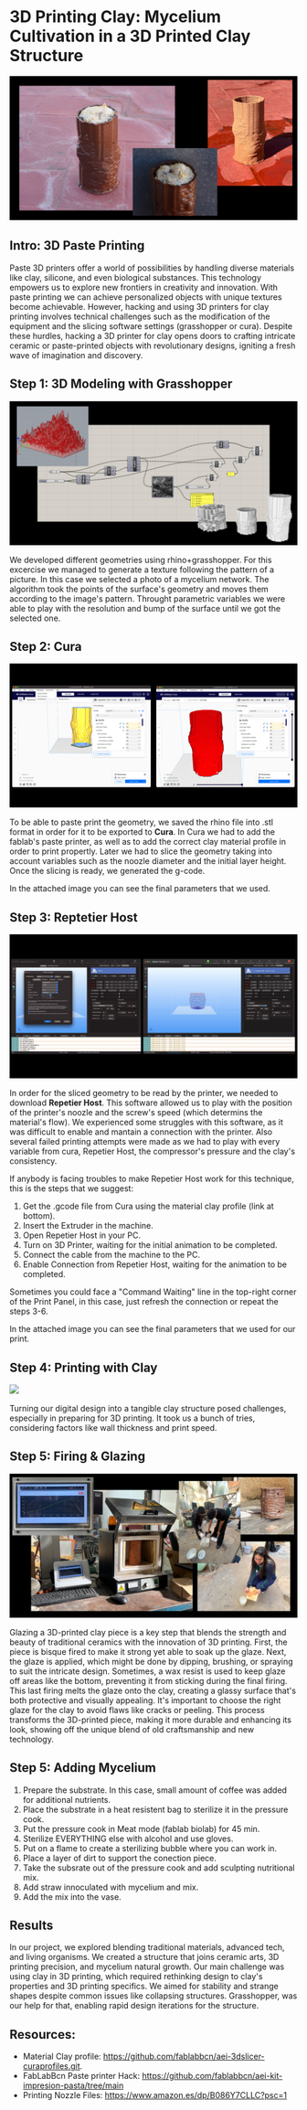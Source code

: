 # 3D Printing Clay: Mycelium Cultivation in a 3D Printed Clay Structure

![](Images/3DClayPrinting.jpg)

## Intro: 3D Paste Printing

Paste 3D printers offer a world of possibilities by handling diverse materials like clay, silicone, and even biological substances. This technology empowers us to explore new frontiers in creativity and innovation. With paste printing we can achieve personalized objects with unique textures become achievable. However, hacking and using 3D printers for clay printing involves technical challenges such as the modification of the equipment and the slicing software settings (grasshopper or cura). Despite these hurdles, hacking a 3D printer for clay opens doors to crafting intricate ceramic or paste-printed objects with revolutionary designs, igniting a fresh wave of imagination and discovery.

## Step 1: 3D Modeling with Grasshopper

![](Images/GrasshopperScreenshot.jpg)

We developed different geometries using rhino+grasshopper. For this excercise we managed to generate a texture following the pattern of a picture. In this case we selected a photo of a mycelium network. 
The algorithm took the points of the surface's geometry and moves them according to the image's pattern. Throught parametric variables we were able to play with the resolution and bump of the surface until we got the selected one.

## Step 2: Cura 

![](Images/CuraScreenshot.jpg)

To be able to paste print the geometry, we saved the rhino file into .stl format in order for it to be exported to **Cura**.
In Cura we had to add the fablab's paste printer, as well as to add the correct clay material profile in order to print propertly. 
Later we had to slice the geometry taking into account variables such as the noozle diameter and the initial layer height. Once the slicing is ready, we generated the g-code.

In the attached image you can see the final parameters that we used.


## Step 3: Reptetier Host

![](Images/RepetierHostScreenshot.jpg)

In order for the sliced geometry to be read by the printer, we needed to download **Repetier Host**. This software allowed us to play with the position of the printer's noozle and the screw's speed (which determins the material's flow). 
We experienced some struggles with this software, as it was difficult to enable and mantain a connection with the printer. 
Also several failed printing attempts were made as we had to play with every variable from cura, Repetier Host, the compressor's pressure and the clay's consistency.

If anybody is facing troubles to make Repetier Host work for this technique, this is the steps that we suggest:

1. Get the .gcode file from Cura using the material clay profile (link at bottom).
2. Insert the Extruder in the machine.
3. Open Repetier Host in your PC.
4. Turn on 3D Printer, waiting for the initial animation to be completed.
5. Connect the cable from the machine to the PC.
6. Enable Connection from Repetier Host, waiting for the animation to be completed.

Sometimes you could face a "Command Waiting" line in the top-right corner of the Print Panel, in this case, just refresh the connection or repeat the steps 3-6.

In the attached image you can see the final parameters that we used for our print.

## Step 4: Printing with Clay 

![](Images/ClayPrinting.gif)

Turning our digital design into a tangible clay structure posed challenges, especially in preparing for 3D printing. It took us a bunch of tries, considering factors like wall thickness and print speed.

## Step 5: Firing & Glazing

![](Images/FiringGlazing.jpg)

Glazing a 3D-printed clay piece is a key step that blends the strength and beauty of traditional ceramics with the innovation of 3D printing. First, the piece is bisque fired to make it strong yet able to soak up the glaze. Next, the glaze is applied, which might be done by dipping, brushing, or spraying to suit the intricate design. Sometimes, a wax resist is used to keep glaze off areas like the bottom, preventing it from sticking during the final firing. This last firing melts the glaze onto the clay, creating a glassy surface that's both protective and visually appealing. It's important to choose the right glaze for the clay to avoid flaws like cracks or peeling. This process transforms the 3D-printed piece, making it more durable and enhancing its look, showing off the unique blend of old craftsmanship and new technology.

## Step 5: Adding Mycelium 
1. Prepare the substrate. In this case, small amount of coffee was added for additional nutrients.
2. Place the substrate in a heat resistent bag to sterilize it in the pressure cook.
3. Put the pressure cook in Meat mode (fablab biolab) for 45 min.
4. Sterilize EVERYTHING else with alcohol and use gloves.
5. Put on a flame to create a sterilizing bubble where you can work in.
6. Place a layer of dirt to support the conection piece.
7. Take the subsrate out of the pressure cook and add sculpting nutritional mix.
8. Add straw innoculated with mycelium and mix.
9. Add the mix into the vase.

## Results
In our project, we explored blending traditional materials, advanced tech, and living organisms. We created a structure that joins ceramic arts, 3D printing precision, and mycelium natural growth.
Our main challenge was using clay in 3D printing, which required rethinking design to clay's properties and 3D printing specifics. We aimed for stability and strange shapes despite common issues like collapsing structures.
Grasshopper, was our help for that, enabling rapid design iterations for the structure.

## Resources: 
- Material Clay profile: https://github.com/fablabbcn/aei-3dslicer-curaprofiles.git.
- FabLabBcn Paste printer Hack: https://github.com/fablabbcn/aei-kit-impresion-pasta/tree/main 
- Printing Nozzle Files: https://www.amazon.es/dp/B086Y7CLLC?psc=1


